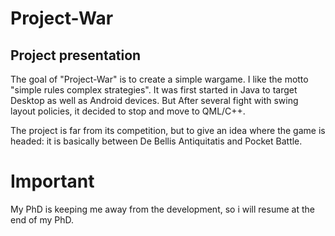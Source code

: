 # Project-War #

## Project presentation ##
The goal of "Project-War" is to create a simple wargame. I like the motto "simple rules complex strategies".
It was first started in Java to target Desktop as well as Android devices. But After several fight with swing layout policies, it decided to stop and move to QML/C++.

The project is far from its competition, but to give an idea where the game is headed: it is basically between De Bellis Antiquitatis and Pocket Battle.


# Important #
My PhD is keeping me away from the development, so i will resume at the end of my PhD.